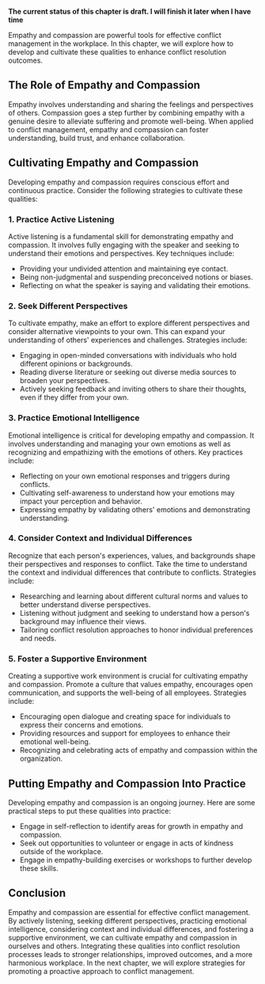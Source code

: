 **The current status of this chapter is draft. I will finish it later when I have time**

Empathy and compassion are powerful tools for effective conflict management in the workplace. In this chapter, we will explore how to develop and cultivate these qualities to enhance conflict resolution outcomes.

The Role of Empathy and Compassion
----------------------------------

Empathy involves understanding and sharing the feelings and perspectives of others. Compassion goes a step further by combining empathy with a genuine desire to alleviate suffering and promote well-being. When applied to conflict management, empathy and compassion can foster understanding, build trust, and enhance collaboration.

Cultivating Empathy and Compassion
----------------------------------

Developing empathy and compassion requires conscious effort and continuous practice. Consider the following strategies to cultivate these qualities:

### 1. Practice Active Listening

Active listening is a fundamental skill for demonstrating empathy and compassion. It involves fully engaging with the speaker and seeking to understand their emotions and perspectives. Key techniques include:

* Providing your undivided attention and maintaining eye contact.
* Being non-judgmental and suspending preconceived notions or biases.
* Reflecting on what the speaker is saying and validating their emotions.

### 2. Seek Different Perspectives

To cultivate empathy, make an effort to explore different perspectives and consider alternative viewpoints to your own. This can expand your understanding of others' experiences and challenges. Strategies include:

* Engaging in open-minded conversations with individuals who hold different opinions or backgrounds.
* Reading diverse literature or seeking out diverse media sources to broaden your perspectives.
* Actively seeking feedback and inviting others to share their thoughts, even if they differ from your own.

### 3. Practice Emotional Intelligence

Emotional intelligence is critical for developing empathy and compassion. It involves understanding and managing your own emotions as well as recognizing and empathizing with the emotions of others. Key practices include:

* Reflecting on your own emotional responses and triggers during conflicts.
* Cultivating self-awareness to understand how your emotions may impact your perception and behavior.
* Expressing empathy by validating others' emotions and demonstrating understanding.

### 4. Consider Context and Individual Differences

Recognize that each person's experiences, values, and backgrounds shape their perspectives and responses to conflict. Take the time to understand the context and individual differences that contribute to conflicts. Strategies include:

* Researching and learning about different cultural norms and values to better understand diverse perspectives.
* Listening without judgment and seeking to understand how a person's background may influence their views.
* Tailoring conflict resolution approaches to honor individual preferences and needs.

### 5. Foster a Supportive Environment

Creating a supportive work environment is crucial for cultivating empathy and compassion. Promote a culture that values empathy, encourages open communication, and supports the well-being of all employees. Strategies include:

* Encouraging open dialogue and creating space for individuals to express their concerns and emotions.
* Providing resources and support for employees to enhance their emotional well-being.
* Recognizing and celebrating acts of empathy and compassion within the organization.

Putting Empathy and Compassion Into Practice
--------------------------------------------

Developing empathy and compassion is an ongoing journey. Here are some practical steps to put these qualities into practice:

* Engage in self-reflection to identify areas for growth in empathy and compassion.
* Seek out opportunities to volunteer or engage in acts of kindness outside of the workplace.
* Engage in empathy-building exercises or workshops to further develop these skills.

Conclusion
----------

Empathy and compassion are essential for effective conflict management. By actively listening, seeking different perspectives, practicing emotional intelligence, considering context and individual differences, and fostering a supportive environment, we can cultivate empathy and compassion in ourselves and others. Integrating these qualities into conflict resolution processes leads to stronger relationships, improved outcomes, and a more harmonious workplace. In the next chapter, we will explore strategies for promoting a proactive approach to conflict management.
